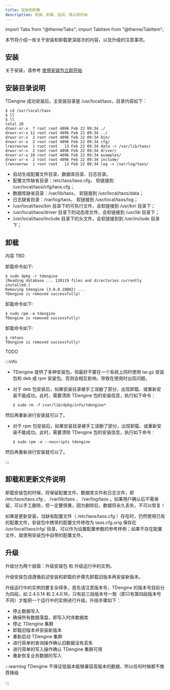 ```yaml
---
title: 安装和卸载
description: 安装、卸载、启动、停止和升级
---
```


import Tabs from "@theme/Tabs";
import TabItem from "@theme/TabItem";

本节将介绍一些关于安装和卸载更深层次的内容，以及升级的注意事项。

## 安装

关于安装，请参考 [使用安装包立即开始](../../get-started/package)



## 安装目录说明

TDengine 成功安装后，主安装目录是 /usr/local/taos，目录内容如下：

```
$ cd /usr/local/taos
$ ll
$ ll
total 28
drwxr-xr-x  7 root root 4096 Feb 22 09:34 ./
drwxr-xr-x 12 root root 4096 Feb 22 09:34 ../
drwxr-xr-x  2 root root 4096 Feb 22 09:34 bin/
drwxr-xr-x  2 root root 4096 Feb 22 09:34 cfg/
lrwxrwxrwx  1 root root   13 Feb 22 09:34 data -> /var/lib/taos/
drwxr-xr-x  2 root root 4096 Feb 22 09:34 driver/
drwxr-xr-x 10 root root 4096 Feb 22 09:34 examples/
drwxr-xr-x  2 root root 4096 Feb 22 09:34 include/
lrwxrwxrwx  1 root root   13 Feb 22 09:34 log -> /var/log/taos/
```

- 自动生成配置文件目录、数据库目录、日志目录。
- 配置文件缺省目录：/etc/taos/taos.cfg， 软链接到 /usr/local/taos/cfg/taos.cfg；
- 数据库缺省目录：/var/lib/taos， 软链接到 /usr/local/taos/data；
- 日志缺省目录：/var/log/taos， 软链接到 /usr/local/taos/log；
- /usr/local/taos/bin 目录下的可执行文件，会软链接到 /usr/bin 目录下；
- /usr/local/taos/driver 目录下的动态库文件，会软链接到 /usr/lib 目录下；
- /usr/local/taos/include 目录下的头文件，会软链接到到 /usr/include 目录下；

## 卸载

<Tabs>
<TabItem label="apt-get 卸载" value="aptremove">

内容 TBD

</TabItem>
<TabItem label="Deb 卸载" value="debuninst">

卸载命令如下:

```
$ sudo dpkg -r tdengine
(Reading database ... 120119 files and directories currently installed.)
Removing tdengine (3.0.0.10002) ...
TDengine is removed successfully!

```

</TabItem>

<TabItem label="RPM 卸载" value="rpmuninst">

卸载命令如下:

```
$ sudo rpm -e tdengine
TDengine is removed successfully!
```

</TabItem>

<TabItem label="tar.gz 卸载" value="taruninst">

卸载命令如下:

```
$ rmtaos
TDengine is removed successfully!
```

</TabItem>
<TabItem label="Windows 卸载" value="windows">
TODO
</TabItem>
</Tabs>

:::info

- TDengine 提供了多种安装包，但最好不要在一个系统上同时使用 tar.gz 安装包和 deb 或 rpm 安装包。否则会相互影响，导致在使用时出现问题。

- 对于 deb 包安装后，如果安装目录被手工误删了部分，出现卸载、或重新安装不能成功。此时，需要清除 TDengine 包的安装信息，执行如下命令：

  ```
  $ sudo rm -f /var/lib/dpkg/info/tdengine*
  ```

然后再重新进行安装就可以了。

- 对于 rpm 包安装后，如果安装目录被手工误删了部分，出现卸载、或重新安装不能成功。此时，需要清除 TDengine 包的安装信息，执行如下命令：

  ```
  $ sudo rpm -e --noscripts tdengine
  ```

然后再重新进行安装就可以了。

:::

## 卸载和更新文件说明

卸载安装包的时候，将保留配置文件、数据库文件和日志文件，即 /etc/taos/taos.cfg 、 /var/lib/taos 、 /var/log/taos 。如果用户确认后不需保留，可以手工删除，但一定要慎重，因为删除后，数据将永久丢失，不可以恢复！

如果是更新安装，当缺省配置文件（ /etc/taos/taos.cfg ）存在时，仍然使用已有的配置文件，安装包中携带的配置文件修改为 taos.cfg.orig 保存在 /usr/local/taos/cfg/ 目录，可以作为设置配置参数的参考样例；如果不存在配置文件，就使用安装包中自带的配置文件。

## 升级
升级分为两个层面：升级安装包 和 升级运行中的实例。

升级安装包请遵循前述安装和卸载的步骤先卸载旧版本再安装新版本。

升级运行中的实例则要复杂得多，首先请注意版本号，TDengine 的版本号目前分为四段，如 2.4.0.14 和 2.4.0.16，只有前三段版本号一致（即只有第四段版本号不同）才能把一个运行中的实例进行升级。升级步骤如下：
- 停止数据写入
- 确保所有数据落盘，即写入时序数据库
- 停止 TDengine 集群
- 卸载旧版本并安装新版本
- 重新启动 TDengine 集群
- 进行简单的查询操作确认旧数据没有丢失 
- 进行简单的写入操作确认 TDengine 集群可用
- 重新恢复业务数据的写入

:::warning
TDengine 不保证低版本能够兼容高版本的数据，所以任何时候都不推荐降级

:::
